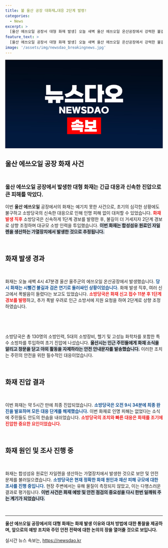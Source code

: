 ```yaml
---
title: 불 울산 공장 대화재…대응 2단계 발령!
categories:
  - News
excerpt: >
  [울산 에쓰오일 공장서 대형 화재 발생] 오늘 새벽 울산 에쓰오일 온산공장에서 강력한 불길과 폭발음이 동반된 화재가 발생해 소방당국이 대응2단계를 발령했습니다. 다행히 인명 피해 없이 신속히 진압되었으며, 유해 물질도 측정되지 않았습니다. 화재 원인과 피해 규모는 조사 중입니다.
feature_text: >
  [울산 에쓰오일 공장서 대형 화재 발생] 오늘 새벽 울산 에쓰오일 온산공장에서 강력한 불길과 폭발음이 동반된 화재가 발생해 소방당국이 대응2단계를 발령했습니다. 다행히 인명 피해 없이 신속히 진압되었으며, 유해 물질도 측정되지 않았습니다. 화재 원인과 피해 규모는 조사 중입니다.
image: '/assets/img/newsdao_breakingnews.jpg'
---
```


<p><img src="/assets/img/newsdao_breakingnews.jpg" alt="bookingtag 속보" /></p>

<h2 data-ke-size="size26">울산 에쓰오일 공장 화재 사건</h2>

<p data-ke-size="size16">&nbsp;</p>

<p><big><b>울산 에쓰오일 공장에서 발생한 대형 화재는 긴급 대응과 신속한 진압으로 큰 피해를 막았다.</b></big><br><br>
이번 <b>울산 에쓰오일</b> 공장에서의 화재는 예기치 못한 사건으로, 초기의 심각한 상황에도 불구하고 소방당국의 신속한 대응으로 인해 인명 피해 없이 대처할 수 있었습니다. <b><span style="color: #ee2323;">화재 발생 직후</span></b> 소방당국은 신속하게 1단계 경보를 발령한 후, 불길이 더 거세지자 2단계 경보로 상향 조정하며 대규모 소방 인력을 투입했습니다. <b><span style="background-color: #21538527;">이번 화재는 합성섬유 원료인 자일렌을 생산하는 가열장치에서 발생한 것으로 추정됩니다.</span></b></p>

<p data-ke-size="size16">&nbsp;</p>

<h2 data-ke-size="size26">화재 발생 경과</h2>

<p data-ke-size="size16">&nbsp;</p>

<p>화재는 오늘 새벽 4시 47분경 울산 울주군의 에쓰오일 온산공장에서 발생했습니다. <b><span style="color: #1a5490;">당시 화재는 시뻘건 불길과 검은 연기로 둘러싸인 상황이었습니다.</span></b> 화재 발생 직후, 여러 신고에서 폭발음이 들렸다는 보고도 있었습니다. <b><span style="color: #ee2323;">소방당국은 화재 신고 접수 11분 후 1단계 경보를 발령</span></b>하고, 추가 폭발 우려로 인근 소방서에 지원 요청을 하여 2단계로 상향 조정하였습니다. </p>

<p data-ke-size="size16">&nbsp;</p>

<p><br></p>

<p>소방당국은 총 130명의 소방인력, 5대의 소방장비, 헬기 및 고성능 화학차를 포함한 특수 소방차를 투입하여 초기 진압에 나섰습니다. <b><span style="background-color: #21538527;">울산시는 인근 주민들에게 화재 소식을 알리고 창문을 닫고 야외 활동을 자제하라는 안전 안내문자를 발송했습니다.</span></b> 이러한 조치는 주민의 안전을 위한 필수적인 대응이었습니다.</p>

<p data-ke-size="size16">&nbsp;</p>

<h2 data-ke-size="size26">화재 진압 결과</h2>

<p data-ke-size="size16">&nbsp;</p>

<p>이번 화재는 약 5시간 만에 최종 진압되었습니다. <b><span style="color: #1a5490;">소방당국은 오전 9시 34분에 최종 완진을 발표하며 모든 대응 단계를 해제했습니다.</span></b> 이번 화재로 인명 피해는 없었다는 소식에 주민들도 안도의 한숨을 내쉬었습니다. <b><span style="color: #ee2323;">소방당국의 조치와 빠른 대응은 화재를 조기에 진압한 중요한 요인이었습니다.</span></b></p>

<p data-ke-size="size16">&nbsp;</p>

<h2 data-ke-size="size26">화재 원인 및 조사 진행 중</h2>

<p data-ke-size="size16">&nbsp;</p>

<p>화재는 합성섬유 원료인 자일렌을 생산하는 가열장치에서 발생한 것으로 보안 및 안전 문제를 불러일으켰습니다. <b><span style="color: #1a5490;">소방당국은 현재 정확한 화재 원인과 재산 피해 규모에 대한 조사를 진행 중입니다.</span></b> 현장 주변에서는 유해 물질이 측정되지 않았고, 이는 다행스러운 결과로 평가됩니다. <b><span style="background-color: #21538527;">이번 사건은 화재 예방 및 안전 점검의 중요성을 다시 한번 일깨워 주는 계기가 되었습니다.</span></b></p>

<p data-ke-size="size16">&nbsp;</p>

<hr>

<p data-ke-size="size16"></p> 

<p><b>울산 에쓰오일 공장에서의 대형 화재는 화재 발생 이유와 대처 방법에 대한 통찰을 제공하며, 앞으로의 예방 조치와 주민 안전 전략에 대한 논의의 장을 열어줄 것으로 보입니다.</b></p>
실시간 뉴스 속보는, <a href="https://newsdao.kr" rel="dofollow">https://newsdao.kr</a>


